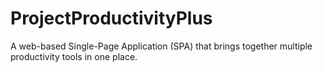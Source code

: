 # ProjectProductivityPlus

A web-based Single-Page Application (SPA) that brings together multiple productivity tools in one place.
